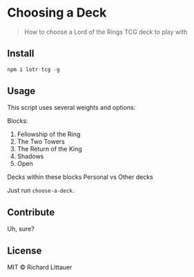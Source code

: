 # Choosing a Deck

> How to choose a Lord of the Rings TCG deck to play with

## Install

```js
npm i lotr-tcg -g
```

## Usage

This script uses several weights and options:

Blocks:
  1. Fellowship of the Ring
  2. The Two Towers
  3. The Return of the King
  4. Shadows
  5. Open

Decks within these blocks
Personal vs Other decks

Just run `choose-a-deck`.

## Contribute

Uh, sure?

## License

MIT © Richard Littauer